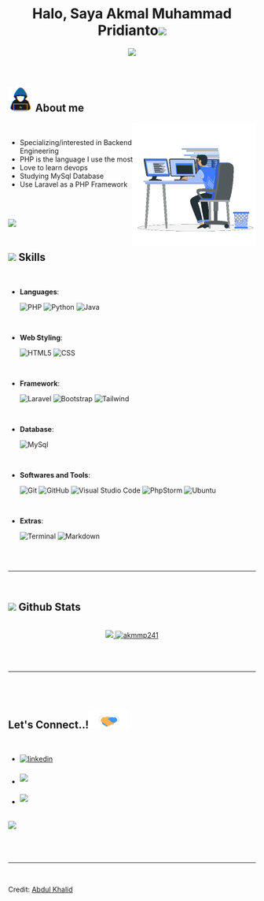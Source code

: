 
<h1 align="center"><b>Halo, Saya Akmal Muhammad Pridianto</b><img src="https://media.giphy.com/media/hvRJCLFzcasrR4ia7z/giphy.gif" width="35"></h1>

<p align="center">
  <a href="https://github.com/DenverCoder1/readme-typing-svg"><img src="https://readme-typing-svg.demolab.com?font=Fira+Code&pause=1000&width=435&lines=Assalamualaikum;Specializing+in%2Finterested+in+Backend+Engineering;Currently+learning+DevOps;Studying+MySql+Databases"></a>
</p>


<br>



	
## <picture><img src = "https://github.com/0xAbdulKhalid/0xAbdulKhalid/raw/main/assets/mdImages/about_me.gif" width = 50px></picture> **About me**

<picture> <img align="right" src="https://github.com/0xAbdulKhalid/0xAbdulKhalid/raw/main/assets/mdImages/Right_Side.gif" width = 250px></picture>

<br>

- Specializing/interested in Backend Engineering
- PHP is the language I use the most
- Love to learn devops
- Studying MySql Database
- Use Laravel as a PHP Framework

<br><br>

<img src="https://user-images.githubusercontent.com/73097560/115834477-dbab4500-a447-11eb-908a-139a6edaec5c.gif"><br><br>

## <img src="https://media2.giphy.com/media/QssGEmpkyEOhBCb7e1/giphy.gif?cid=ecf05e47a0n3gi1bfqntqmob8g9aid1oyj2wr3ds3mg700bl&rid=giphy.gif" width ="25"><b> Skills</b>
<br>

<p align="center">

- **Languages**:
    
    ![PHP](https://img.shields.io/badge/PHP-777BB4?style=for-the-badge&logo=php&logoColor=white)
    ![Python](https://img.shields.io/badge/Python-3776AB?style=for-the-badge&logo=python&logoColor=white)
    ![Java](https://img.shields.io/badge/Java-ED8B00?style=for-the-badge&logo=openjdk&logoColor=white)
    
<br>
  
- **Web Styling**:
    
    ![HTML5](https://img.shields.io/badge/HTML-239120?style=for-the-badge&logo=html5&logoColor=white)
    ![CSS](https://img.shields.io/badge/CSS-239120?&style=for-the-badge&logo=css3&logoColor=white)
    
<br>
  
- **Framework**:
    
    ![Laravel](https://img.shields.io/badge/Laravel-FF2D20?style=for-the-badge&logo=laravel&logoColor=white)
    ![Bootstrap](https://img.shields.io/badge/Bootstrap-563D7C?style=for-the-badge&logo=bootstrap&logoColor=white)
    ![Tailwind](https://img.shields.io/badge/Tailwind_CSS-38B2AC?style=for-the-badge&logo=tailwind-css&logoColor=white)
    
<br>
  
- **Database**:
    
    ![MySql](https://img.shields.io/badge/MySQL-005C84?style=for-the-badge&logo=mysql&logoColor=white)
    
<br>

- **Softwares and Tools**:

    ![Git](https://img.shields.io/badge/git-%23F05033.svg?style=for-the-badge&logo=git&logoColor=white)
    ![GitHub](https://img.shields.io/badge/github-%23121011.svg?style=for-the-badge&logo=github&logoColor=white)
    ![Visual Studio Code](https://img.shields.io/badge/Visual%20Studio%20Code-0078d7.svg?style=for-the-badge&logo=visual-studio-code&logoColor=white)
    ![PhpStorm](http://img.shields.io/badge/-PHPStorm-181717?style=for-the-badge&logo=phpstorm&logoColor=white)
    ![Ubuntu](https://img.shields.io/badge/Ubuntu-E95420?style=for-the-badge&logo=ubuntu&logoColor=white)

<br>

- **Extras**:

    ![Terminal](https://img.shields.io/badge/Terminal-%23054020?style=for-the-badge&logo=gnu-bash&logoColor=white)
    ![Markdown](https://img.shields.io/badge/markdown-%23000000.svg?style=for-the-badge&logo=markdown&logoColor=white)   


</p>

<br>
<br>

-----

<br>


## <img src="https://media.giphy.com/media/iY8CRBdQXODJSCERIr/giphy.gif" width="35"><b> Github Stats </b>
<br>

<div align="center">

<a href="https://github.com/akmmp241">
  <img src="https://github-readme-stats.vercel.app/api?username=akmmp241&theme=blue-green" width="450"/>
  <img src="https://github-readme-stats.vercel.app/api/top-langs?username=akmmp241&show_icons=true&locale=en&layout=compact&line_height=20&title_color=7A7ADB&icon_color=2234AE&text_color=D3D3D3&bg_color=0,000000,130F40" width="375"  alt="akmmp241"/>

</a>
</div>

<br>
<br>
<br>

-----

<br>
<br>

## <b> Let's Connect..!</b><img src="https://github.com/0xAbdulKhalid/0xAbdulKhalid/raw/main/assets/mdImages/handshake.gif" width ="80">
<br>
<div align='left'>

<ul>

<li>
<a href="https://www.linkedin.com/in/akmal-muhammad-pridianto-50a878263/" target="_blank">
<img src="https://img.shields.io/badge/LinkedIn-0077B5?style=for-the-badge&logo=linkedin&logoColor=white" alt="linkedin" style="margin-bottom: 5px;"/>
</a>
</li>

<br>

<li>
<a href="mailto:akmalmp241@gmail.com" target="_blank">
<img src="https://img.shields.io/badge/Gmail-D14836?style=for-the-badge&logo=gmail&logoColor=white" t=mail style="margin-bottom: 5px;" />
</a>
</li>
	
<br>

<li>
<a href="instagram.com/akm.mp_/" target="_blank">
<img src="https://img.shields.io/badge/Instagram-E4405F?style=for-the-badge&logo=instagram&logoColor=white" style="margin-bottom: 5px;" />
</a>
</li>
	
</ul>
</div>

<br>
<img src="https://user-images.githubusercontent.com/73097560/115834477-dbab4500-a447-11eb-908a-139a6edaec5c.gif">
<br>
<br>
<br>
<br>

---

<br>

Credit: [Abdul Khalid](https://github.com/0xabdulkhalid)
